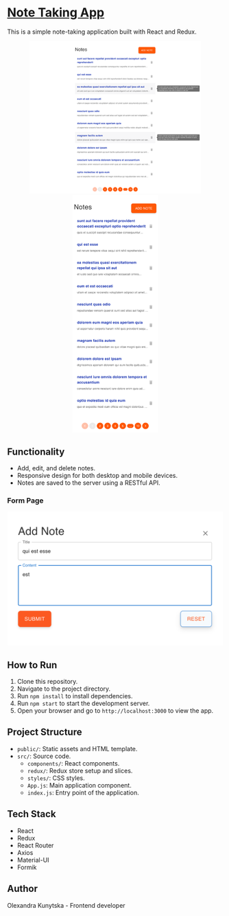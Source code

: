 # <a href="https://notes-react-six.vercel.app/" target="_blank">Note Taking App</a>

This is a simple note-taking application built with React and Redux.

<div align="center">
  <img src="screenshots/desktop_homepage.png" alt="Desktop Homepage" width="400"/>
  <img src="screenshots/mobile_homepage.png" alt="Mobile Homepage" width="200"/>
</div>


## Functionality

- Add, edit, and delete notes.
- Responsive design for both desktop and mobile devices.
- Notes are saved to the server using a RESTful API.
### Form Page
![Form Page](screenshots/form_page.png)

## How to Run

1. Clone this repository.
2. Navigate to the project directory.
3. Run `npm install` to install dependencies.
4. Run `npm start` to start the development server.
5. Open your browser and go to `http://localhost:3000` to view the app.

## Project Structure

- `public/`: Static assets and HTML template.
- `src/`: Source code.
  - `components/`: React components.
  - `redux/`: Redux store setup and slices.
  - `styles/`: CSS styles.
  - `App.js`: Main application component.
  - `index.js`: Entry point of the application.

## Tech Stack

- React
- Redux
- React Router
- Axios
- Material-UI
- Formik

## Author

Olexandra Kunytska - Frontend developer
